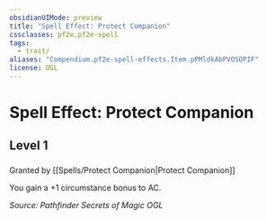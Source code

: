 ```yaml
---
obsidianUIMode: preview
title: "Spell Effect: Protect Companion"
cssclasses: pf2e,pf2e-spell
tags:
  - trait/
aliases: "Compendium.pf2e.spell-effects.Item.pPMldkAbPVOSOPIF"
license: OGL
---
```

# Spell Effect: Protect Companion
## Level 1
### 






Granted by [[Spells/Protect Companion|Protect Companion]]

You gain a +1 circumstance bonus to AC.

*Source: Pathfinder Secrets of Magic*
*OGL*